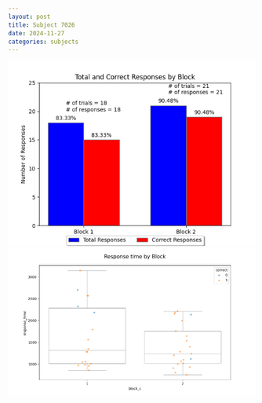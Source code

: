 ```yaml
---
layout: post
title: Subject 7026
date: 2024-11-27
categories: subjects
---
```


![](data/7026/run-15/7026_ATS_responses.png)
![](data/7026/run-15/7026_ATS_rt.png)
